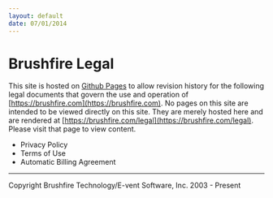 ```yaml
---
layout: default
date: 07/01/2014
---
```


# Brushfire Legal 

This site is hosted on [Github Pages](https://pages.github.com/) to allow revision history for the following legal documents that govern the use and operation of [https://brushfire.com](https://brushfire.com). No pages on this site are intended to be viewed directly on this site. They are merely hosted here and are rendered at [https://brushfire.com/legal](https://brushfire.com/legal). Please visit that page to view content.

* Privacy Policy
* Terms of Use
* Automatic Billing Agreement

---

Copyright Brushfire Technology/E-vent Software, Inc. 2003 - Present
